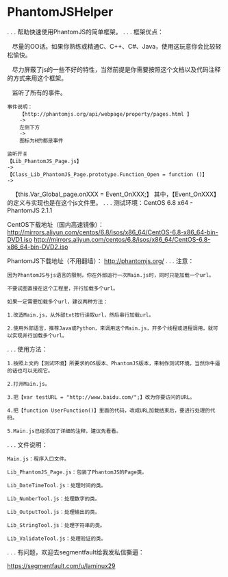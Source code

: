 # PhantomJSHelper
.
.
.
帮助快速使用PhantomJS的简单框架。
.
.
.
框架优点：

    尽量的OO话。如果你熟练或精通C、C++、C#、Java，使用这玩意你会比较轻松愉快。
    
    尽力屏蔽了js的一些不好的特性，当然前提是你需要按照这个文档以及代码注释的方式来用这个框架。
    
    监听了所有的事件。
    
    事件说明：
        【http://phantomjs.org/api/webpage/property/pages.html 】
        ->
        左侧下方
        ->
        图标为H的都是事件
    
    监听开关
    【Lib_PhantomJS_Page.js】
    ->
    【Class_Lib_PhantomJS_Page.prototype.Function_Open = function ()】
    ->
    【this.Var_Global_page.onXXX = Event_OnXXX;】
    其中，【Event_OnXXX】的定义与实现也是在这个js文件里。
.
.
.
测试环境：CentOS 6.8 x64 - PhantomJS 2.1.1

CentOS下载地址（国内高速镜像）：
http://mirrors.aliyun.com/centos/6.8/isos/x86_64/CentOS-6.8-x86_64-bin-DVD1.iso
http://mirrors.aliyun.com/centos/6.8/isos/x86_64/CentOS-6.8-x86_64-bin-DVD2.iso

PhantomJS下载地址（不用翻墙）：
http://phantomjs.org/
.
.
.
注意：

    因为PhantomJS与js语言的限制，你在外部运行一次Main.js时，同时只能加载一个url。
    
    不要试图直接在这个工程里，并行加载多个url。

    如果一定需要加载多个url，建议两种方法：
    
    1.改造Main.js，从外部txt按行读取url，然后串行加载url。
    
    2.使用外部语言，推荐Java或Python，来调用这个Main.js，开多个线程或进程调用，就可以实现并行加载多个url。
.
.
.
使用方法：

    1.按照上文的【测试环境】所要求的OS版本、PhantomJS版本，来制作测试环境。当然你牛逼的话也可以无视它。
    
    2.打开Main.js。
    
    3.把【var testURL = "http://www.baidu.com/";】改为你要访问的URL。
    
    4.把【function UserFunction()】里面的代码，改成URL加载结束后，要进行处理的代码。
    
    5.Main.js已经添加了详细的注释，建议先看看。
.
.
.
文件说明：

    Main.js：程序入口文件。
    
    Lib_PhantomJS_Page.js：包装了PhantomJS的Page类。
    
    Lib_DateTimeTool.js：处理时间的类。
    
    Lib_NumberTool.js：处理数字的类。
    
    Lib_OutputTool.js：处理输出的类。
    
    Lib_StringTool.js：处理字符串的类。
    
    Lib_ValidateTool.js：处理验证的类。
.
.
.
有问题，欢迎去segmentfault给我发私信撕逼：

https://segmentfault.com/u/laminux29
